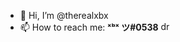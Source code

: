 - 👋 Hi, I’m @therealxbx
- 📫 How to reach me: <b>ˣᵇˣ ツ#0538</b> <img src="https://blog.logomyway.com/wp-content/uploads/2020/12/discord-mascot.png" alt="drawing" height="15" width="15"/>

<!---
therealxbx/therealxbx is a ✨ special ✨ repository because its `README.md` (this file) appears on your GitHub profile.
You can click the Preview link to take a look at your changes.
--->
